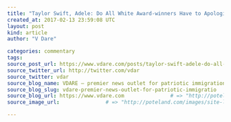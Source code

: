 ```yaml
---
title: "Taylor Swift, Adele: Do All White Award-winners Have to Apologize to Black Losers from Now On?" # => "I Made a Pretty Gem - Planet.rb"
created_at: 2017-02-13 23:59:08 UTC
layout: post
kind: article
author: "V Dare"

categories: commentary
tags: 
source_post_url: https://www.vdare.com/posts/taylor-swift-adele-do-all-white-award-winners-have-to-apologize-to-black-losers-from-now-on    # => "http://poteland.com/blog/i-made-a-pretty-gem-planet-dot-rb/"
source_twitter_url: http://twitter.com/vdar
source_twitter: vdar
source_blog_name: VDARE – premier news outlet for patriotic immigration reform
source_blog_slug: vdare-premier-news-outlet-for-patriotic-immigratio              # => "this-is-where-i-tell-you-stuff"
source_blog_url: https://www.vdare.com               # => "http://poteland.com/articles"
source_image_url:               # => "http://poteland.com/images/site-logo.png"

---
```



<!--
   &lt;div class=&quot;pf-content&quot;&gt;&lt;p&gt;&lt;/p&gt;
&lt;p&gt;Back in 2009 at some music award show, Kanye West (who is black) charged the stage during (white) Taylor Swift’s acceptance speech to announce — “I’mma let you finish, but” — that (black) Beyonce deserved to win instead.&lt;/p&gt;
&lt;p&gt;Since then, it has become increasingly common for white award-winners to preemptively apologize from the stage to black losers for the obvious racial injustice of their victories, such as &lt;a href=&quot;http://www.vdare.com/posts/today-in-white-guilt-white-guy-wins-hip-hop-grammy-another-white-guy-worries-about-it-at-lengt&quot;&gt;Macklemore to Kendrick Lamar a&lt;/a&gt; few years ago and Adele to Beyonce last night at the Grammy Awards (which pretty much kept the Oroville Dam off the national news).&lt;/p&gt;
&lt;p&gt;Adele’s apology still didn’t keep the &lt;em&gt;LA Times&lt;/em&gt; from running this op-ed about how blacks don’t win enough awards:&lt;/p&gt;
&lt;blockquote&gt;&lt;p&gt;&lt;a title=&quot;http://www.latimes.com/opinion/op-ed/la-oe-vilanova-grammys-beyonce-adele-glass-ceiling-20170118-story.html&quot; href=&quot;http://www.latimes.com/opinion/op-ed/la-oe-vilanova-grammys-beyonce-adele-glass-ceiling-20170118-story.html&quot;&gt;Op-Ed Beyoncé’s Grammy snub and the glass ceiling on black art&lt;/a&gt;&lt;/p&gt;
&lt;p&gt;John Vilanova&lt;/p&gt;
&lt;p&gt;Beyoncé and Adele went head-to-head four times at the Grammy Awards on Sunday night. Both were nominated for album of the year, song of the year, record of the year, and best pop solo performance. In every category, Adele was awarded the Grammy. Every time, Beyoncé, the peerless pop music icon of our time, was told she was second-best.&lt;/p&gt;&lt;div id=&quot;57966237cc52c74a5e1363c4&quot; class=&quot;vdb_player vdb_57966237cc52c74a5e1363c456bcd17ce4b018167fea5539&quot;&gt;    &lt;/div&gt;
&lt;p&gt;This should be a shock. While Adele’s singular voice, talent, and devotion to her craft are undeniable, Beyoncé’s “Lemonade” was as complete an artistic statement as we have seen in our fractured pop moment — a one-of-a-kind visual album comprised of genre-crossing track after track, conceived and produced on a scale unrivaled by any artist, living or dead. It was also a pitch-perfect rallying cry for black women to get in formation, their allies behind them, and forge a way forward despite the human imperfections of the men in their lives.&lt;/p&gt;
&lt;p&gt;And yet, sadly, it isn’t. Unequaled artists have long bumped up against the glass ceiling that awards shows impose on black excellence.&lt;/p&gt;&lt;/blockquote&gt;
&lt;p&gt;Shouldn’t all awards just come with a Best Black category so that blacks are assured of always winning something?&lt;/p&gt;
&lt;p&gt;For example, say that next year &lt;a title=&quot;http://takimag.com/article/the_first_rule_of_white_club_steve_sailer/print#axzz4YbUP5Nvo&quot; href=&quot;http://takimag.com/article/the_first_rule_of_white_club_steve_sailer/print#axzz4YbUP5Nvo&quot;&gt;Ta-Nehisi Coates&lt;/a&gt; publishes a 75-page memoir entitled &lt;em&gt;Between the Escalator and Me: More of My Thoughts about the Racist Atrocity that Was the Escalator Incident and Some Stuff about Black Bodies&lt;/em&gt;, but Robert Caro publishes the final volume of his biography of LBJ. And imagine that the book award judges think deep down that, really, Caro’s book is &lt;em&gt;better&lt;/em&gt;.&lt;/p&gt;
&lt;p&gt;And what if, in all the excitement, Caro forgets to apologize to Ta-Nehisi in his acceptance speech?&lt;/p&gt;
&lt;p&gt;Uh-oh …&lt;/p&gt;
&lt;p&gt;To preclude awkward incidents like that, they could give Genius T. Coates the super-prestigious Best Black award and everybody would be happy.&lt;/p&gt;
&lt;p&gt;P.S.: One reason Trump drives the media so nuts is that he’s a white guy with a black-sized ego.&lt;/p&gt;
&lt;p&gt; &lt;/p&gt;
&lt;p&gt;[&lt;a href=&quot;http://www.unz.com/isteve/do-white-award-winners-have-to-apologize-to-black-losers-from-now-on/&quot;&gt;Comment at Unz.com&lt;/a&gt;]&lt;/p&gt;
&lt;/div&gt;           # => "I’ve been hurting to write this ever since we had the idea of creating a Planet for Cubox..." (Continued)
   vdare-premier-news-outlet-for-patriotic-immigratio              # => "this-is-where-i-tell-you-stuff"
   https://www.vdare.com               # => "http://poteland.com/articles"
                 # => "http://poteland.com/images/site-logo.png"
<div class="pf-content"><p></p>
<p>Back in 2009 at some music award show, Kanye West (who is black) charged the stage during (white) Taylor Swift’s acceptance speech to announce — “I’mma let you finish, but” — that (black) Beyonce deserved to win instead.</p>
<p>Since then, it has become increasingly common for white award-winners to preemptively apologize from the stage to black losers for the obvious racial injustice of their victories, such as <a href="http://www.vdare.com/posts/today-in-white-guilt-white-guy-wins-hip-hop-grammy-another-white-guy-worries-about-it-at-lengt">Macklemore to Kendrick Lamar a</a> few years ago and Adele to Beyonce last night at the Grammy Awards (which pretty much kept the Oroville Dam off the national news).</p>
<p>Adele’s apology still didn’t keep the <em>LA Times</em> from running this op-ed about how blacks don’t win enough awards:</p>
<blockquote><p><a title="http://www.latimes.com/opinion/op-ed/la-oe-vilanova-grammys-beyonce-adele-glass-ceiling-20170118-story.html" href="http://www.latimes.com/opinion/op-ed/la-oe-vilanova-grammys-beyonce-adele-glass-ceiling-20170118-story.html">Op-Ed Beyoncé’s Grammy snub and the glass ceiling on black art</a></p>
<p>John Vilanova</p>
<p>Beyoncé and Adele went head-to-head four times at the Grammy Awards on Sunday night. Both were nominated for album of the year, song of the year, record of the year, and best pop solo performance. In every category, Adele was awarded the Grammy. Every time, Beyoncé, the peerless pop music icon of our time, was told she was second-best.</p><div id="57966237cc52c74a5e1363c4" class="vdb_player vdb_57966237cc52c74a5e1363c456bcd17ce4b018167fea5539">    </div>
<p>This should be a shock. While Adele’s singular voice, talent, and devotion to her craft are undeniable, Beyoncé’s “Lemonade” was as complete an artistic statement as we have seen in our fractured pop moment — a one-of-a-kind visual album comprised of genre-crossing track after track, conceived and produced on a scale unrivaled by any artist, living or dead. It was also a pitch-perfect rallying cry for black women to get in formation, their allies behind them, and forge a way forward despite the human imperfections of the men in their lives.</p>
<p>And yet, sadly, it isn’t. Unequaled artists have long bumped up against the glass ceiling that awards shows impose on black excellence.</p></blockquote>
<p>Shouldn’t all awards just come with a Best Black category so that blacks are assured of always winning something?</p>
<p>For example, say that next year <a title="http://takimag.com/article/the_first_rule_of_white_club_steve_sailer/print#axzz4YbUP5Nvo" href="http://takimag.com/article/the_first_rule_of_white_club_steve_sailer/print#axzz4YbUP5Nvo">Ta-Nehisi Coates</a> publishes a 75-page memoir entitled <em>Between the Escalator and Me: More of My Thoughts about the Racist Atrocity that Was the Escalator Incident and Some Stuff about Black Bodies</em>, but Robert Caro publishes the final volume of his biography of LBJ. And imagine that the book award judges think deep down that, really, Caro’s book is <em>better</em>.</p>
<p>And what if, in all the excitement, Caro forgets to apologize to Ta-Nehisi in his acceptance speech?</p>
<p>Uh-oh …</p>
<p>To preclude awkward incidents like that, they could give Genius T. Coates the super-prestigious Best Black award and everybody would be happy.</p>
<p>P.S.: One reason Trump drives the media so nuts is that he’s a white guy with a black-sized ego.</p>
<p> </p>
<p>[<a href="http://www.unz.com/isteve/do-white-award-winners-have-to-apologize-to-black-losers-from-now-on/">Comment at Unz.com</a>]</p>
</div><div class="">
    <i>Source: <a href="https://www.vdare.com">VDARE – premier news outlet for patriotic immigration reform</a></i>
</div>
